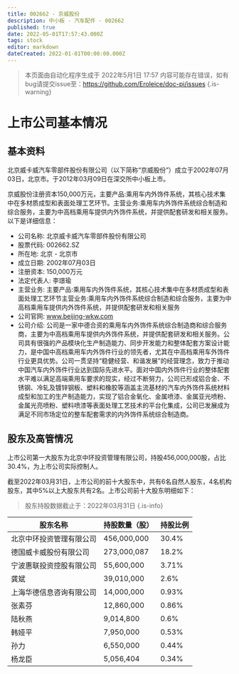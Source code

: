 ```yaml
---
title: 002662 - 京威股份
description: 中小板 - 汽车配件 - 002662
published: true
date: 2022-05-01T17:57:43.000Z
tags: stock
editor: markdown
dateCreated: 2022-01-01T00:00:00.000Z
---
```


> 本页面由自动化程序生成于 2022年5月1日 17:57
> 内容可能存在错误，如有bug请提交issue至：https://github.com/Eroleice/doc-pi/issues
{.is-warning}

# 上市公司基本情况

## 基本资料

北京威卡威汽车零部件股份有限公司（以下简称“京威股份”）成立于2002年07月03日，北京市。于2012年03月09日在深交所中小板上市。

京威股份注册资本150,000万元，主要产品:乘用车内外饰件系统，其核心技术集中在多材质成型和表面处理工艺环节。主营业务:乘用车内外饰件系统综合制造和综合服务，主要为中高档乘用车提供内外饰件系统，并提供配套研发和相关服务。以下是详细信息：

- 公司名称: 北京威卡威汽车零部件股份有限公司
- 股票代码: 002662.SZ
- 所在地: 北京 - 北京市
- 成立日期: 2002年07月03日
- 注册资本: 150,000万元
- 法定代表人: 李璟瑜
- 主营业务: 主要产品:乘用车内外饰件系统，其核心技术集中在多材质成型和表面处理工艺环节主营业务:乘用车内外饰件系统综合制造和综合服务，主要为中高档乘用车提供内外饰件系统，并提供配套研发和相关服务
- 公司官网: www.beijing-wkw.com
- 公司介绍: 公司是一家中德合资的乘用车内外饰件系统综合制造商和综合服务商，主要为中高档乘用车提供内外饰件系统，并提供配套研发和相关服务。公司具有很强的产品模块化生产制造能力、同步开发能力和整体配套方案设计能力，是中国中高档乘用车内外饰件行业的领先者，尤其在中高档乘用车外饰件行业更具优势。公司一贯坚持“稳健经营、和谐发展”的经营理念，致力于推动中国汽车内外饰件行业达到国际先进水平。面对中国内外饰件行业的整体配套水平难以满足高端乘用车要求的现实，经过不断努力，公司已形成铝合金、不锈钢、冷轧及镀锌钢板、塑料和橡胶等涵盖主流基材的汽车内外饰件系统材料成型和加工的生产制造能力，实现了铝合金氧化、金属喷漆、金属亚光喷粉、金属光亮喷粉、塑料喷漆等表面处理工艺技术的平台化集成，公司已发展成为满足不同市场定位的整车配套需求的内外饰件系统综合制造商。


## 股东及高管情况

上市公司第一大股东为北京中环投资管理有限公司，持股456,000,000股，占比30.4%，为上市公司实际控制人。

截至2022年03月31日，上市公司的前十大股东中，共有6名自然人股东，4名机构股东，其中5%以上大股东共有2名。上市公司前十大股东明细如下：

> 股东持股数据截止于：2022年03月31日
{.is-info}

| 股东名称 | 持股数量（股） | 持股比例 |
| --- | --- | --- |
| 北京中环投资管理有限公司 | 456,000,000 | 30.4% |
| 德国威卡威股份有限公司 | 273,000,087 | 18.2% |
| 宁波惠联投资控股有限公司 | 55,600,000 | 3.71% |
| 龚斌 | 39,010,000 | 2.6% |
| 上海华德信息咨询有限公司 | 14,000,000 | 0.93% |
| 张素芬 | 12,860,000 | 0.86% |
| 陆秋燕 | 9,014,800 | 0.6% |
| 韩娅平 | 7,950,000 | 0.53% |
| 孙力 | 6,550,000 | 0.44% |
| 杨龙臣 | 5,056,404 | 0.34% |




